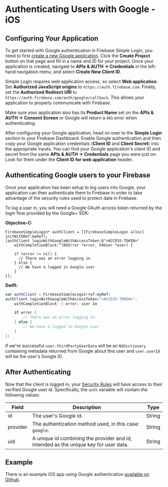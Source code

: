 # Authenticating Users with Google - iOS


## Configuring Your Application

To get started with Google authentication in Firebase Simple Login, you need to first [create a new Google application](https://cloud.google.com/console). Click the __Create Project__ button on that page and fill in a name and ID for your project. Once your application is created, navigate to __APIs & AUTH → Credentials__ in the left-hand navigation menu, and select __Create New Client ID__.

Simple Login requires web application access, so select __Web application__. Set __Authorized JavaScript origins__ to `https://auth.firebase.com`. Finally, set the __Authorized Redirect URI__ to `https://auth.firebase.com/auth/google/callback`. This allows your application to properly communicate with Firebase.

Make sure your application also has its __Product Name__ set on the __APIs & AUTH → Consent Screen__ or Google will return a `401` error when authenticating.

After configuring your Google application, head on over to the __Simple Login__ section in your Firebase Dashboard. Enable Google authentication and then copy your Google application credentials (__Client ID__ and __Client Secret__) into the appropriate inputs. You can find your Google application's client ID and secret from the same __APIs & AUTH → Credentials__ page you were just on. Look for them under the __Client ID for web application__ header.


## Authenticating Google users to your Firebase

Once your application has been setup to log users into Google, your application can then authenticate them to Firebase in order to take advantage of the security rules used to protect data in Firebase.

To log a user in, you will need a Google OAuth access token returned by the login flow provided by the Google+ SDK:

__Objective-C:__
```obj
FirebaseSimpleLogin* authClient = [[FirebaseSimpleLogin alloc] initWithRef:myRef];
[authClient loginWithGoogleWithAccessToken:@"<ACCESS-TOKEN>"
    withCompletionBlock:^(NSError *error, FAUser *user) {

    if (error != nil) {
      // There was an error logging in
    } else {
      // We have a logged in Google user
    }
}];
```

__Swift:__
```swift
var authClient = FirebaseSimpleLogin(ref:myRef)
authClient.loginWithGoogleWithAccessToken("<ACCESS-TOKEN>",
    withCompletionBlock: { error, user in

    if error {
        // There was an error logging in
    } else {
        // We have a logged in Google user
    }
})
```


If we're successful `user.thirdPartyUserData` will be an `NSDictionary` containing metadata returned from Google about this user and `user.userId` will be the user's Google ID.


## After Authenticating

Now that the client is logged in, your [Security Rules](https://www.firebase.com/docs/ios/guide/securing-data.html) will have access to their verified Google user id. Specifically, the `auth` variable will contain the following values:

| Field | Description | Type |
| --- | --- | --- |
| id | The user's Google id. | String |
| provider | The authentication method used, in this case: `google`. | String |
| uid | A unique id combining the provider and id, intended as the unique key for user data. | String |


## Example

There is an example iOS app using Google authentication [available on Github](https://github.com/firebase/simple-login-demo-ios).
